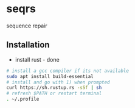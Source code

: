 # seqrs
sequence repair

## Installation
* install rust - done

```bash
# install a gcc compiler if its not available
sudo apt install build-essential
# install and go with 1) when prompted
curl https://sh.rustup.rs -sSf | sh
# refresh $PATH or restart terminal
. ~/.profile
```     